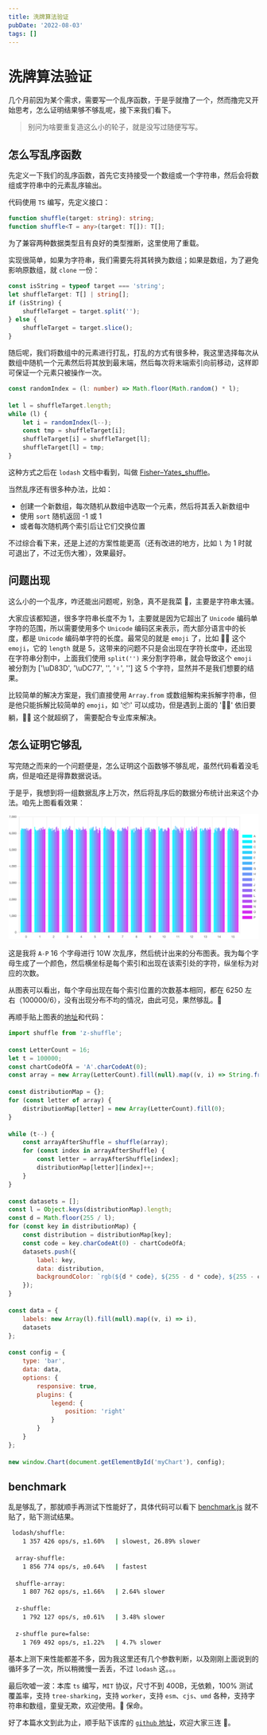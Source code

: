```yaml
---
title: 洗牌算法验证
pubDate: '2022-08-03'
tags: []
---
```


# 洗牌算法验证

几个月前因为某个需求，需要写一个乱序函数，于是乎就撸了一个，然而撸完又开始思考，怎么证明结果够不够乱呢，接下来我们看下。

> 别问为啥要重复造这么小的轮子，就是没写过随便写写。

## 怎么写乱序函数

先定义一下我们的乱序函数，首先它支持接受一个数组或一个字符串，然后会将数组或字符串中的元素乱序输出。

代码使用 `TS` 编写，先定义接口：

```ts
function shuffle(target: string): string;
function shuffle<T = any>(target: T[]): T[];
```

为了兼容两种数据类型且有良好的类型推断，这里使用了重载。

实现很简单，如果为字符串，我们需要先将其转换为数组；如果是数组，为了避免影响原数组，就 `clone` 一份：

```ts
const isString = typeof target === 'string';
let shuffleTarget: T[] | string[];
if (isString) {
    shuffleTarget = target.split('');
} else {
    shuffleTarget = target.slice();
}
```

随后呢，我们将数组中的元素进行打乱，打乱的方式有很多种，我这里选择每次从数组中随机一个元素然后将其放到最末端，然后每次将末端索引向前移动，这样即可保证一个元素只被操作一次。

```ts
const randomIndex = (l: number) => Math.floor(Math.random() * l);

let l = shuffleTarget.length;
while (l) {
    let i = randomIndex(l--);
    const tmp = shuffleTarget[i];
    shuffleTarget[i] = shuffleTarget[l];
    shuffleTarget[l] = tmp;
}
```

这种方式之后在 `lodash` 文档中看到，叫做 [Fisher–Yates_shuffle](https://en.wikipedia.org/wiki/Fisher%E2%80%93Yates_shuffle)。

当然乱序还有很多种办法，比如：

-   创建一个新数组，每次随机从数组中选取一个元素，然后将其丢入新数组中
-   使用 `sort` 随机返回 -1 或 1
-   或者每次随机两个索引后让它们交换位置

不过综合看下来，还是上述的方案性能更高（还有改进的地方，比如 `l` 为 1 时就可退出了，不过无伤大雅），效果最好。

## 问题出现

这么小的一个乱序，咋还能出问题呢，别急，真不是我菜 🐶，主要是字符串太骚。

大家应该都知道，很多字符串长度不为 1，主要就是因为它超出了 `Unicode` 编码单字符的范围，所以需要使用多个 `Unicode` 编码区来表示，而大部分语言中的长度，都是 `Unicode` 编码单字符的长度。最常见的就是 `emoji` 了，比如 👷‍♀️ 这个 `emoji`，它的 `length` 就是 5，这带来的问题不只是会出现在字符长度中，还出现在字符串分割中，上面我们使用 `split('')` 来分割字符串，就会导致这个 `emoji` 被分割为 ['\uD83D', '\uDC77', '‍', '♀', '️'] 这 5 个字符，显然并不是我们想要的结果。

比较简单的解决方案是，我们直接使用 `Array.from` 或数组解构来拆解字符串，但是他只能拆解比较简单的 `emoji`，如 '📦' 可以成功，但是遇到上面的 '👷‍♀️' 依旧要躺，🤦‍♂️ 这个就超纲了， 需要配合专业库来解决。

## 怎么证明它够乱

写完随之而来的一个问题便是，怎么证明这个函数够不够乱呢，虽然代码看着没毛病，但是咱还是得靠数据说话。

于是乎，我想到将一组数据乱序上万次，然后将乱序后的数据分布统计出来这个办法。咱先上图看看效果：

![](https://github.com/ZxBing0066/zlib/raw/master/packages/shuffle/shuffle-distribution-chart.png)

这是我将 `A-P` 16 个字母进行 10W 次乱序，然后统计出来的分布图表。我为每个字母生成了一个颜色，然后横坐标是每个索引和出现在该索引处的字符，纵坐标为对应的次数。

从图表可以看出，每个字母出现在每个索引位置的次数基本相同，都在 6250 左右（100000/6），没有出现分布不均的情况，由此可见，果然够乱。🐶

再顺手贴上图表的[地址](https://codesandbox.io/s/z-shuffle-distribution-chart-2j33q?fontsize=14&hidenavigation=1&theme=dark&file=/src/index.js)和代码：

```js
import shuffle from 'z-shuffle';

const LetterCount = 16;
let t = 100000;
const chartCodeOfA = 'A'.charCodeAt(0);
const array = new Array(LetterCount).fill(null).map((v, i) => String.fromCharCode(i + chartCodeOfA));

const distributionMap = {};
for (const letter of array) {
    distributionMap[letter] = new Array(LetterCount).fill(0);
}

while (t--) {
    const arrayAfterShuffle = shuffle(array);
    for (const index in arrayAfterShuffle) {
        const letter = arrayAfterShuffle[index];
        distributionMap[letter][index]++;
    }
}

const datasets = [];
const l = Object.keys(distributionMap).length;
const d = Math.floor(255 / l);
for (const key in distributionMap) {
    const distribution = distributionMap[key];
    const code = key.charCodeAt(0) - chartCodeOfA;
    datasets.push({
        label: key,
        data: distribution,
        backgroundColor: `rgb(${d * code}, ${255 - d * code}, ${255 - code})`
    });
}

const data = {
    labels: new Array(l).fill(null).map((v, i) => i),
    datasets
};

const config = {
    type: 'bar',
    data: data,
    options: {
        responsive: true,
        plugins: {
            legend: {
                position: 'right'
            }
        }
    }
};

new window.Chart(document.getElementById('myChart'), config);
```

## benchmark

乱是够乱了，那就顺手再测试下性能好了，具体代码可以看下 [benchmark.js](https://github.com/ZxBing0066/zlib/blob/master/packages/shuffle/benchmark.js) 就不贴了，贴下测试结果。

```sh
 lodash/shuffle:
    1 357 426 ops/s, ±1.60%   | slowest, 26.89% slower

  array-shuffle:
    1 856 774 ops/s, ±0.64%   | fastest

  shuffle-array:
    1 807 762 ops/s, ±1.66%   | 2.64% slower

  z-shuffle:
    1 792 127 ops/s, ±0.61%   | 3.48% slower

  z-shuffle pure=false:
    1 769 492 ops/s, ±1.22%   | 4.7% slower
```

基本上测下来性能都差不多，因为我这里还有几个参数判断，以及刚刚上面说到的循环多了一次，所以稍微慢一丢丢，不过 `lodash` 这。。。

最后吹嘘一波：本库 `ts` 编写，`MIT` 协议，尺寸不到 400B，无依赖，100% 测试覆盖率，支持 `tree-sharking`，支持 `worker`，支持 `esm`、`cjs`、`umd` 各种，支持字符串和数组，童叟无欺，欢迎使用。🐶 保命。

好了本篇水文到此为止，顺手贴下该库的 [`github` 地址](https://github.com/ZxBing0066/zlib/tree/master/packages/shuffle)，欢迎大家三连 🐶。
